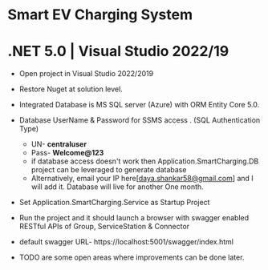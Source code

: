 # Smart EV Charging System

# .NET 5.0 | Visual Studio 2022/19

* Open project in Visual Studio 2022/2019
* Restore Nuget at solution level.
* Integrated Database is MS SQL server (Azure) with ORM Entity Core 5.0. 
* Database UserName & Password for SSMS access . (SQL Authentication Type) 
	* UN- **centraluser**
	* Pass- **Welcome@123**
	* if database access doesn't work then Application.SmartCharging.DB project can be leveraged to generate database
	* Alternatively, email your IP here[daya.shankar58@gmail.com] and I will add it. Database will live for another One month. 
* Set Application.SmartCharging.Service as Startup Project
* Run the project and it should launch a browser with swagger enabled RESTful APIs of Group, ServiceStation & Connector

* default swagger URL-  https://localhost:5001/swagger/index.html

* TODO are some open areas where improvements can be done later.
